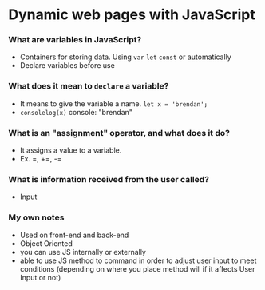 # Dynamic web pages with JavaScript

### What are variables in JavaScript?

- Containers for storing data. Using `var` `let` `const` or automatically
- Declare variables before use

### What does it mean to `declare` a variable?

- It means to give the variable a name. `let x = 'brendan';`
- `consolelog(x)` console: "brendan"

### What is an "assignment" operator, and what does it do?

- It assigns a value to a variable.
- Ex. =, +=, -=

### What is information received from the user called?

- Input

### My own notes

- Used on front-end and back-end
- Object Oriented
- you can use JS internally or externally
- able to use JS method to command in order to adjust user input to meet conditions (depending on where you place method will if it affects User Input or not)
